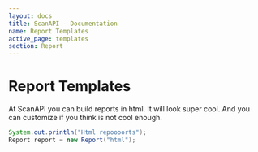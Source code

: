 ```yaml
---
layout: docs
title: ScanAPI - Documentation
name: Report Templates
active_page: templates
section: Report
---
```



# Report Templates 

At ScanAPI you can build reports in html. It will look super cool. And you can customize if you think is not cool enough.

```java
System.out.println("Html repoooorts");
Report report = new Report("html");
```